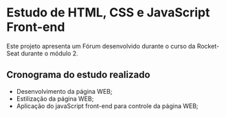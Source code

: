 # Estudo de HTML, CSS e JavaScript Front-end

Este projeto apresenta um Fórum desenvolvido durante o curso da Rocket-Seat durante o módulo 2.

## Cronograma do estudo realizado

* Desenvolvimento da página WEB;
* Estilização da página WEB;
* Aplicação do javaScript front-end para controle da página WEB;
